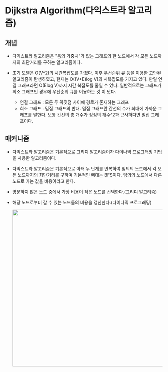 # Dijkstra Algorithm(다익스트라 알고리즘)

## 개념

- 다익스트라 알고리즘은 "음의 가중치"가 없는 그래프의 한 노드에서 각 모든 노드까지의 최단거리를 구하는 알고리즘이다.

- 초기 모델은 O(V^2)의 시간복잡도를 가졌다. 이후 우선순위 큐 등을 이용한 고안된 알고리즘이 탄생하였고, 현재는 O((V+E)log V)의 시복잡도를 가지고 있다.
만일 연결 그래프라면 O(Elog V)까지 시간 복잡도를 줄일 수 있다. 일반적으로는 그래프가 희소 그래프인 경우에 우선순위 큐를 이용하는 것 이 낫다.
   - 연결 그래프 : 모든 두 꼭짓점 사이에 경로가 존재하는 그래프
   - 희소 그래프 : 밀집 그래프의 반대. 밀집 그래프란 간선의 수가 최대에 가까운 그래프를 말한다. 보통 간선의 총 개수가 정점의 개수^2과 근사하다면 밀집 그래프이다.
   

## 매커니즘

- 다익스트라 알고리즘은 기본적으로 그리디 알고리즘이자 다이나믹 프로그래밍 기법을 사용한 알고리즘이다.
- 다익스트라 알고리즘은 기본적으로 아래 두 단계를 반복하여 임의의 노드에서 각 모든 노드까지의 최단거리를 구하며 기본적인 뼈대는 BFS이다. 임의의 노드에서 다른 노드로 가는 값을 비용이라고 한다.

- 방문하지 않은 노드 중에서 가장 비용이 적은 노드를 선택한다.(그리디 알고리즘)
- 해당 노드로부터 갈 수 있는 노드들의 비용을 갱신한다.(다이나믹 프로그래밍)

   <img style="width:800px; height:500px;" src="https://user-images.githubusercontent.com/74396651/163569872-95639e4d-abc5-4b2b-a9c2-e7fdac83381f.png"/>
